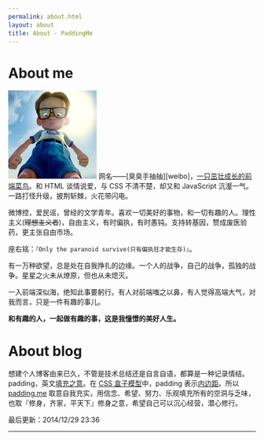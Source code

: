 ```yaml
---
permalink: about.html
layout: about
title: About - PaddingMe
---
```


# About me

<img src="/images/paddingme.jpg" class="inline-left" alt="Padding Me" />
网名——[臭臭手抽抽][weibo]，<a href="http://yuehu.io/padding-me" target="_blank">一只茁壮成长的前端菜鸟</a>。和 HTML 谈情说爱，与 CSS 不清不楚，却又和 JavaScript 沆瀣一气。一路打怪升级，披荆斩棘，火花带闪电。

微博控，爱民谣，曾经的文学青年。喜欢一切美好的事物，和一切有趣的人。理性主义(<del>理想主义者</del>)，自由主义，有时偏执，有时愚钝。支持转基因，赞成废医验药，更主张自由市场。

座右铭：`『Only the paranoid survive(只有偏执狂才能生存)』`。

有一万种欲望，总是处在自我挣扎的边缘。一个人的战争，自己的战争，孤独的战争。星星之火未从燎原，但也从未熄灭。

一入前端深似海，绝知此事要躬行。有人对前端嗤之以鼻，有人觉得高端大气，对我而言，只是一件有趣的事儿。

**和有趣的人，一起做有趣的事，这是我憧憬的美好人生。**

# About blog

想建个人博客由来已久，不管是技术总结还是自言自语，都算是一种记录情结。padding，英文[填充之意][paddingen]。在 [CSS 盒子模型][boxmodel]中，padding 表示[内边距][padding]。所以 [padding.me][padding.me] 取意自我充实，用信念、希望、努力、乐观填充所有的空洞与乏味，也取『修身，齐家，平天下』修身之意，希望自己可以沉心经营，潜心修行。


最后更新：2014/12/29 23:36



[weibo]: http://weibo.com/yahoo2651
[boxmodel]: http://www.w3school.com.cn/css/css_boxmodel.asp
[paddingen]:http://dict.youdao.com/search?q=padding&keyfrom=dict.index
[padding]: http://www.w3school.com.cn/cssref/pr_padding.asp
[padding.me]:http://padding.me

---
